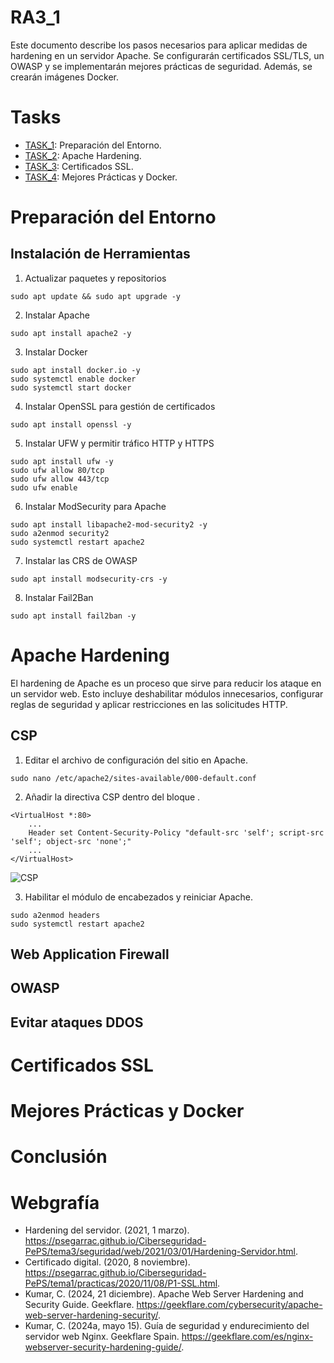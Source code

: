 # RA3_1

Este documento describe los pasos necesarios para aplicar medidas de hardening en un servidor Apache. Se configurarán certificados SSL/TLS, un OWASP y se implementarán mejores prácticas de seguridad. Además, se crearán imágenes Docker.

# Tasks

* [TASK_1](#Preparación-del-Entorno): Preparación del Entorno.
* [TASK_2](#Apache-Hardening): Apache Hardening.
* [TASK_3](#Certificados-SSL): Certificados SSL.
* [TASK_4](#Mejores-Prácticas-y-Docker): Mejores Prácticas y Docker.

# Preparación del Entorno
## Instalación de Herramientas
1. Actualizar paquetes y repositorios
```
sudo apt update && sudo apt upgrade -y
```
2. Instalar Apache
```
sudo apt install apache2 -y
```
3. Instalar Docker
```
sudo apt install docker.io -y
sudo systemctl enable docker
sudo systemctl start docker
```
4. Instalar OpenSSL para gestión de certificados
```
sudo apt install openssl -y
```
5. Instalar UFW y permitir tráfico HTTP y HTTPS
```
sudo apt install ufw -y
sudo ufw allow 80/tcp
sudo ufw allow 443/tcp
sudo ufw enable
```
6. Instalar ModSecurity para Apache
```
sudo apt install libapache2-mod-security2 -y
sudo a2enmod security2
sudo systemctl restart apache2
```
7. Instalar las CRS de OWASP
```
sudo apt install modsecurity-crs -y
```
8. Instalar Fail2Ban
```
sudo apt install fail2ban -y
```
# Apache Hardening
El hardening de Apache es un proceso que sirve para reducir los ataque en un servidor web. Esto incluye deshabilitar módulos innecesarios, configurar reglas de seguridad y aplicar restricciones en las solicitudes HTTP.
## CSP
1. Editar el archivo de configuración del sitio en Apache.
```
sudo nano /etc/apache2/sites-available/000-default.conf
```
2. Añadir la directiva CSP dentro del bloque <VirtualHost>.
```
<VirtualHost *:80>
    ...
    Header set Content-Security-Policy "default-src 'self'; script-src 'self'; object-src 'none';"
    ...
</VirtualHost>
```
![CSP](https://github.com/user-attachments/assets/50c66d70-d865-4165-9329-428ad8caa35c)

3. Habilitar el módulo de encabezados y reiniciar Apache.
```
sudo a2enmod headers
sudo systemctl restart apache2
```
## Web Application Firewall
## OWASP
## Evitar ataques DDOS

# Certificados SSL

# Mejores Prácticas y Docker

# Conclusión

# Webgrafía
* Hardening del servidor. (2021, 1 marzo). https://psegarrac.github.io/Ciberseguridad-PePS/tema3/seguridad/web/2021/03/01/Hardening-Servidor.html.
* Certificado digital. (2020, 8 noviembre). https://psegarrac.github.io/Ciberseguridad-PePS/tema1/practicas/2020/11/08/P1-SSL.html.
* Kumar, C. (2024, 21 diciembre). Apache Web Server Hardening and Security Guide. Geekflare. https://geekflare.com/cybersecurity/apache-web-server-hardening-security/.
* Kumar, C. (2024a, mayo 15). Guía de seguridad y endurecimiento del servidor web Nginx. Geekflare Spain. https://geekflare.com/es/nginx-webserver-security-hardening-guide/.

